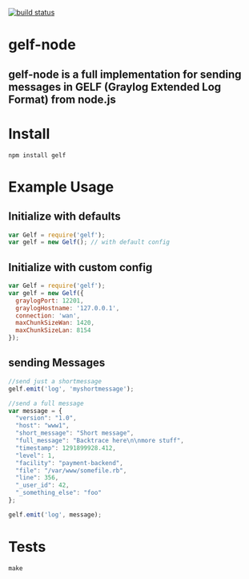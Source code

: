 [![build status](https://secure.travis-ci.org/robertkowalski/gelf-node.png)](http://travis-ci.org/robertkowalski/gelf-node)

# gelf-node
## gelf-node is a full implementation for sending messages in GELF (Graylog Extended Log Format) from node.js

# Install
```
npm install gelf
```

# Example Usage

## Initialize with defaults
```javascript
var Gelf = require('gelf');
var gelf = new Gelf(); // with default config
```

## Initialize with custom config
```javascript
var Gelf = require('gelf');
var gelf = new Gelf({
  graylogPort: 12201,
  graylogHostname: '127.0.0.1',
  connection: 'wan',
  maxChunkSizeWan: 1420,
  maxChunkSizeLan: 8154
});
```
## sending Messages

```javascript
//send just a shortmessage
gelf.emit('log', 'myshortmessage');

//send a full message
var message = {
  "version": "1.0",
  "host": "www1",
  "short_message": "Short message",
  "full_message": "Backtrace here\n\nmore stuff",
  "timestamp": 1291899928.412,
  "level": 1,
  "facility": "payment-backend",
  "file": "/var/www/somefile.rb",
  "line": 356,
  "_user_id": 42,
  "_something_else": "foo"
};

gelf.emit('log', message);
```


# Tests

```
make
```
